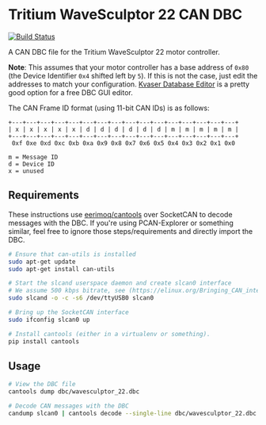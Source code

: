 # Tritium WaveSculptor 22 CAN DBC

[![Build Status](https://travis-ci.org/karlding/wavesculptor-22-dbc.svg?branch=master)](https://travis-ci.org/karlding/wavesculptor-22-dbc)

A CAN DBC file for the Tritium WaveSculptor 22 motor controller.

**Note**: This assumes that your motor controller has a base address of
`0x80` (the Device Identifier `0x4` shifted left by `5`). If this is not the
case, just edit the addresses to match your configuration.
[Kvaser Database Editor](https://www.kvaser.com/downloads-kvaser/) is a pretty
good option for a free DBC GUI editor.

The CAN Frame ID format (using 11-bit CAN IDs) is as follows:

```
+---+---+---+---+---+---+---+---+---+---+---+---+---+---+---+---+
| x | x | x | x | x | d | d | d | d | d | d | m | m | m | m | m |
+---+---+---+---+---+---+---+---+---+---+---+---+---+---+---+---+
 0xf 0xe 0xd 0xc 0xb 0xa 0x9 0x8 0x7 0x6 0x5 0x4 0x3 0x2 0x1 0x0

m = Message ID
d = Device ID
x = unused
```

## Requirements

These instructions use [eerimoq/cantools](https://github.com/eerimoq/cantools)
over SocketCAN to decode messages with the DBC. If you're using PCAN-Explorer
or something similar, feel free to ignore those steps/requirements and
directly import the DBC.

```bash
# Ensure that can-utils is installed
sudo apt-get update
sudo apt-get install can-utils

# Start the slcand userspace daemon and create slcan0 interface
# We assume 500 kbps bitrate, see (https://elinux.org/Bringing_CAN_interface_up)
sudo slcand -o -c -s6 /dev/ttyUSB0 slcan0

# Bring up the SocketCAN interface
sudo ifconfig slcan0 up

# Install cantools (either in a virtualenv or something).
pip install cantools
```

## Usage

```bash
# View the DBC file
cantools dump dbc/wavesculptor_22.dbc

# Decode CAN messages with the DBC
candump slcan0 | cantools decode --single-line dbc/wavesculptor_22.dbc
```
